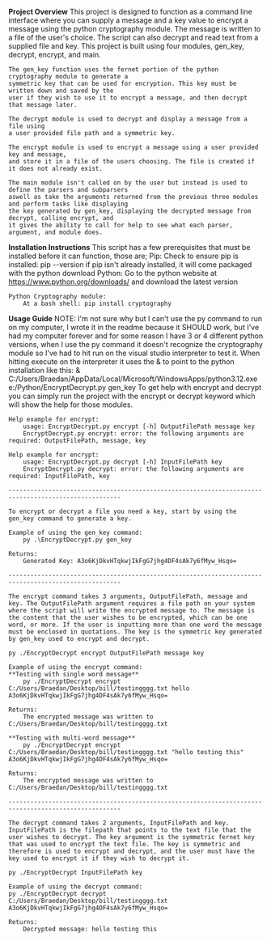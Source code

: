 **Project Overview**
	This project is designed to function as a command line interface where you can supply a message and
	a key value to encrypt a message using the python cryptography module. The message is written to a file
	of the user's choice. The script can also decrypt and read text from a supplied file and key.
	This project is built using four modules, gen_key, decrypt, encrypt, and main. 
	
	The gen_key function uses the fernet portion of the python cryptography module to generate a 
	symmetric key that can be used for encryption. This key must be written down and saved by the 
	user if they wish to use it to encrypt a message, and then decrypt that message later. 
	
	The decrypt module is used to decrypt and display a message from a file using 
	a user provided file path and a symmetric key.
	
	The encrypt module is used to encrypt a message using a user provided key and message,
	and store it in a file of the users choosing. The file is created if it does not already exist.
	
	The main module isn't called on by the user but instead is used to define the parsers and subparsers
	aswell as take the arguments returned from the previous three modules and perform tasks like displaying
	the key generated by gen_key, displaying the decrypted message from decrypt, calling encrypt, and 
	it gives the ability to call for help to see what each parser, argument, and module does.
	
**Installation Instructions**
	This script has a few prerequisites that must be installed before it can function, those are;
	Pip:
		Check to ensure pip is installed:
			pip --version
			if pip isn't already installed, it will come packaged with the python download
	Python:
		Go to the python website at https://www.python.org/downloads/ and download the latest version
		
	Python Cryptography module:
		At a bash shell: pip install cryptography
	
**Usage Guide**
	NOTE:  I'm not sure why but I can't use the py command to run on my computer, I wrote it in the readme because it SHOULD work, but I've had my computer forever and for some reason I have 3 or 4 different python versions, when I use the py command it doesn't recognize the cryptography module so I've had to hit run on the visual studio interpreter to test it. When hitting execute on the interpreter it uses the & to point to the python installation like this:
		& C:/Users/Braedan/AppData/Local/Microsoft/WindowsApps/python3.12.exe e:/Python/EncryptDecrypt.py gen_key
	To get help with encrypt and decrypt you can simply run the project with the
	encrypt or decrypt keyword which will show the help for those modules.

	Help example for encrypt:
		usage: EncryptDecrypt.py encrypt [-h] OutputFilePath message key
		EncryptDecrypt.py encrypt: error: the following arguments are required: OutputFilePath, message, key

	Help example for encrypt:
		usage: EncryptDecrypt.py decrypt [-h] InputFilePath key
		EncryptDecrypt.py decrypt: error: the following arguments are required: InputFilePath, key
	
	-----------------------------------------------------------------------------------------------------

	To encrypt or decrypt a file you need a key, start by using the gen_key command to generate a key.

	Example of using the gen_key command:
	 	py .\EncryptDecrypt.py gen_key

	Returns:
		Generated Key: A3o6KjDkvHTqkwjIkFgG7jhg4DF4sAk7y6fMyw_Hsqo=	

	-----------------------------------------------------------------------------------------------------

	The encrypt command takes 3 arguments, OutputFilePath, message and key. The OutputFilePath argument requires a file path on your system where the script will write the encrypted message to. The message is the content that the user wishes to be encrypted, which can be one word, or more. If the user is inputting more than one word the message must be enclosed in quotations. The key is the symmetric key generated by gen_key used to encrypt and decrypt.

	py ./EncryptDecrypt encrypt OutputFilePath message key
	
	Example of using the encrypt command:
	**Testing with single word message**
		py ./EncryptDecrypt encrypt C:/Users/Braedan/Desktop/bill/testingggg.txt hello A3o6KjDkvHTqkwjIkFgG7jhg4DF4sAk7y6fMyw_Hsqo=

	Returns:
		The encrypted message was written to C:/Users/Braedan/Desktop/bill/testingggg.txt

	**Testing with multi-word message**
		py ./EncryptDecrypt encrypt C:/Users/Braedan/Desktop/bill/testingggg.txt "hello testing this" A3o6KjDkvHTqkwjIkFgG7jhg4DF4sAk7y6fMyw_Hsqo=

	Returns:
		The encrypted message was written to C:/Users/Braedan/Desktop/bill/testingggg.txt

	-----------------------------------------------------------------------------------------------------

	The decrypt command takes 2 arguments, InputFilePath and key. InputFilePath is the filepath that points to the text file that the user wishes to decrypt. The key argument is the symmetric fernet key that was used to encrypt the text file. The key is symmetric and therefore is used to encrypt and decrypt, and the user must have the key used to encrypt it if they wish to decrypt it.

	py ./EncryptDecrypt InputFilePath key

	Example of using the decrypt command:
	py ./EncryptDecrypt decrypt C:/Users/Braedan/Desktop/bill/testingggg.txt A3o6KjDkvHTqkwjIkFgG7jhg4DF4sAk7y6fMyw_Hsqo=

	Returns: 
		Decrypted message: hello testing this
